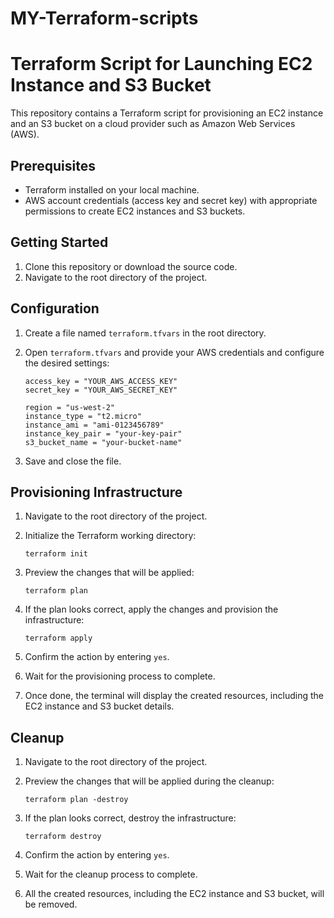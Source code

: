 # MY-Terraform-scripts
# Terraform Script for Launching EC2 Instance and S3 Bucket

This repository contains a Terraform script for provisioning an EC2 instance and an S3 bucket on a cloud provider such as Amazon Web Services (AWS).

## Prerequisites

- Terraform installed on your local machine.
- AWS account credentials (access key and secret key) with appropriate permissions to create EC2 instances and S3 buckets.

## Getting Started

1. Clone this repository or download the source code.
2. Navigate to the root directory of the project.

## Configuration

1. Create a file named `terraform.tfvars` in the root directory.
2. Open `terraform.tfvars` and provide your AWS credentials and configure the desired settings:

   ```
   access_key = "YOUR_AWS_ACCESS_KEY"
   secret_key = "YOUR_AWS_SECRET_KEY"

   region = "us-west-2"
   instance_type = "t2.micro"
   instance_ami = "ami-0123456789"
   instance_key_pair = "your-key-pair"
   s3_bucket_name = "your-bucket-name"
   ```

3. Save and close the file.

## Provisioning Infrastructure

1. Navigate to the root directory of the project.
2. Initialize the Terraform working directory:

   ```
   terraform init
   ```

3. Preview the changes that will be applied:

   ```
   terraform plan
   ```

4. If the plan looks correct, apply the changes and provision the infrastructure:

   ```
   terraform apply
   ```

5. Confirm the action by entering `yes`.
6. Wait for the provisioning process to complete.
7. Once done, the terminal will display the created resources, including the EC2 instance and S3 bucket details.

## Cleanup

1. Navigate to the root directory of the project.
2. Preview the changes that will be applied during the cleanup:

   ```
   terraform plan -destroy
   ```

3. If the plan looks correct, destroy the infrastructure:

   ```
   terraform destroy
   ```

4. Confirm the action by entering `yes`.
5. Wait for the cleanup process to complete.
6. All the created resources, including the EC2 instance and S3 bucket, will be removed.

